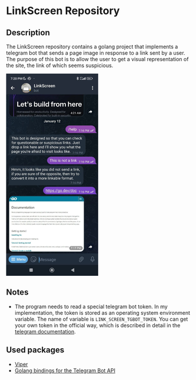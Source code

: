 # LinkScreen Repository

## Description
The LinkScreen repository contains a golang project that implements a telegram bot that sends a page image in response to a link sent by a user.
The purpose of this bot is to allow the user to get a visual representation of the site, the link of which seems suspicious.

<img src="/repositoryDescription/images/usage_example.jpg" width="250" height="550">

## Notes
* The program needs to read a special telegram bot token. In my implementation, the token is stored as an operating system environment variable.
The name of variable is `LINK_SCREEN_TGBOT_TOKEN`. You can get your own token in the official way, which is described in detail in the [telegram documentation](https://core.telegram.org/bots/api).

## Used packages
* [Viper](https://github.com/spf13/viper)
* [Golang bindings for the Telegram Bot API](https://github.com/go-telegram-bot-api/telegram-bot-api)
